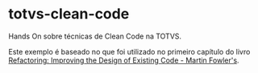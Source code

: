 # totvs-clean-code

Hands On sobre técnicas de Clean Code na TOTVS.

Este exemplo é baseado no que foi utilizado no primeiro capítulo do livro [Refactoring: Improving the Design of Existing Code - Martin Fowler's](https://www.amazon.com.br/Refactoring-Improving-Design-Existing-Code/dp/0134757599).